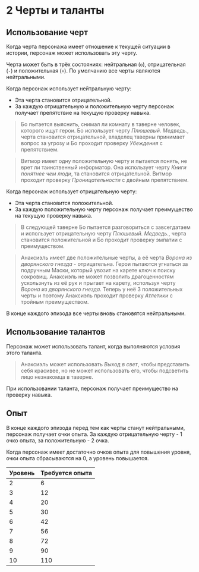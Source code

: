 # 2 Черты и таланты

## Использование черт

Когда черта персонажа имеет отношение к текущей ситуации в истории, персонаж может использовать эту черту.

Черта может быть в трёх состояниях: нейтральная (`o`), отрицательная (`-`) и положительная (`+`).
По умолчанию все черты являются нейтральными.

Когда персонаж использует нейтральную черту:
- Эта черта становится отрицательной.
- За каждую отрицательную и положительную черту персонаж получает препятствие на текущую проверку навыка.

>Бо пытается выяснить, снимал ли комнату в таверне человек, которого ищут герои.
>Бо использует черту _Плюшевый. Медведь._, черта становится отрицательной,
>владелец таверны принимает вопрос за угрозу и Бо проходит проверку _Убеждения_ с препятствием.

>Витмор имеет одну положительную черту и пытается понять, не врет ли таинственный информатор.
>Она использует черту _Книги понятнее чем люди_, та становится отрицательной.
>Витмор проходит проверку _Проницательности_ с двойным препятствием.

Когда персонаж использует отрицательную черту:
- Эта черта становится положительной.
- За каждую положительную черту персонаж получает преимущество на текущую проверку навыка.

>В следующей таверне Бо пытается разговориться с завсегдатаем и использует отрицательную черту _Плюшевый. Медведь._,
>черта становится положительной и Бо проходит проверку эмпатии с преимуществом.

>Анаксиэль имеет две положительные черты, а её черта _Ворона из дворянского гнезда_ - отрицательна.
>Герои пытаются угнаться за подручным Маски, который увозит на карете ключ к поиску сокровищ.
>Анаксиэль не может позволить драгоценностям ускользнуть из её рук и прыгает на карету,
>используя черту _Ворона из дворянского гнезда_.
>Теперь у неё 3 положительных черты и поэтому Анаксиэль проходит проверку _Атлетики_ с тройным преимуществом.

В конце каждого эпизода все черты вновь становятся нейтральными.

## Использование талантов

Персонаж может использовать талант, когда выполняются условия этого таланта.

>Анаксиэль может использовать _Выход в свет_, чтобы представить себя красивее,
>но не может использовать его, чтобы подсветить лицо незнакомца в таверне.

При использовании таланта, персонаж получает преимущество на проверку навыка.

## Опыт

В конце каждого эпизода перед тем как черты станут нейтральными, персонаж получает очки опыта.
За каждую отрицательную черту - 1 очко опыта, за положительную - 2 очка.

Когда персонаж имеет достаточно очков опыта для повышения уровня, очки опыта сбрасываются на 0, а уровень повышается.

Уровень|Требуется опыта
---|---
2|6
3|12
4|20
5|30
6|42
7|56
8|72
9|90
10|110